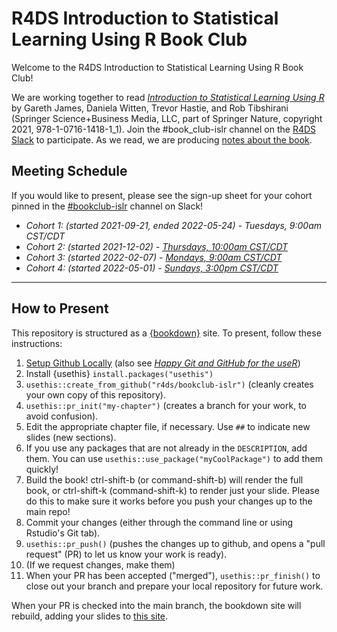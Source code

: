 # R4DS Introduction to Statistical Learning Using R Book Club

Welcome to the R4DS Introduction to Statistical Learning Using R Book Club!

We are working together to read [_Introduction to Statistical Learning Using R_](https://www.statlearning.com) by Gareth James, Daniela Witten, Trevor Hastie, and Rob Tibshirani (Springer Science+Business Media, LLC, part of Springer Nature, copyright 2021, 978-1-0716-1418-1_1).
Join the #book_club-islr channel on the [R4DS Slack](https://r4ds.io/join) to participate.
As we read, we are producing [notes about the book](https://r4ds.github.io/bookclub-islr/).

## Meeting Schedule

If you would like to present, please see the sign-up sheet for your cohort pinned in the [#bookclub-islr](https://app.slack.com/client/T6UC1DKJQ/C02CQ93F882) channel on Slack!

- *Cohort 1: (started 2021-09-21, ended 2022-05-24) - Tuesdays, 9:00am CST/CDT*
- *Cohort 2: (started 2021-12-02) - [Thursdays, 10:00am CST/CDT](https://www.timeanddate.com/worldclock/converter.html?iso=20211202T160000&p1=24)*
- *Cohort 3: (started 2022-02-07) - [Mondays, 9:00am CST/CDT](https://www.timeanddate.com/worldclock/converter.html?iso=20220207T150000&p1=24)*
- *Cohort 4: (started 2022-05-01) - [Sundays, 3:00pm CST/CDT](https://www.timeanddate.com/worldclock/converter.html?iso=20220501T200000&p1=24&p2=179)*

<hr>


## How to Present

This repository is structured as a [{bookdown}](https://CRAN.R-project.org/package=bookdown) site.
To present, follow these instructions:

1. [Setup Github Locally](https://www.youtube.com/watch?v=hNUNPkoledI) (also see [_Happy Git and GitHub for the useR_](https://happygitwithr.com/github-acct.html))
2. Install {usethis} `install.packages("usethis")`
3. `usethis::create_from_github("r4ds/bookclub-islr")` (cleanly creates your own copy of this repository).
4. `usethis::pr_init("my-chapter")` (creates a branch for your work, to avoid confusion).
5. Edit the appropriate chapter file, if necessary. Use `##` to indicate new slides (new sections).
7. If you use any packages that are not already in the `DESCRIPTION`, add them. You can use `usethis::use_package("myCoolPackage")` to add them quickly!
8. Build the book! ctrl-shift-b (or command-shift-b) will render the full book, or ctrl-shift-k (command-shift-k) to render just your slide. Please do this to make sure it works before you push your changes up to the main repo!
9. Commit your changes (either through the command line or using Rstudio's Git tab).
10. `usethis::pr_push()` (pushes the changes up to github, and opens a "pull request" (PR) to let us know your work is ready).
11. (If we request changes, make them)
12. When your PR has been accepted ("merged"), `usethis::pr_finish()` to close out your branch and prepare your local repository for future work.

When your PR is checked into the main branch, the bookdown site will rebuild, adding your slides to [this site](https://r4ds.github.io/bookclub-islr/).
